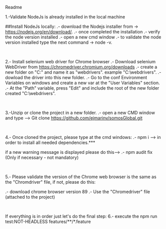 Readme

1.-Validate NodeJs is already installed in the local machine

##Install NodeJs locally:
.- download the Nodejs installer from ->  https://nodejs.org/en/download/.
.- once completed the installation 
.- verify the node version installed
.- open a new cmd window
.- to validate the node version installed type the next command -> node -v. 

&nbsp;

2.- Install selenium web driver for Chrome browser
.- Download selenium WebDriver from https://chromedriver.chromium.org/downloads
.- create a new folder on "C:\" and name it as "webdrivers".  example "C:\webdrivers".
.- dowload the driver into this new folder.
.- Go to the conf Environment Variables on windows and create a new var at the "User Variables" section.
.- At the "Path" variable, press "Edit" and include the root of the new folder created "C:\webdrivers". 

&nbsp;

3.-Unzip or clone the project in a new folder.
.- open a new CMD window and type --> 
Git clone https://github.com/ejmarinv/somosGlobal.git
 
&nbsp;

4.- Once cloned the project, please type at the cmd windows:
.- npm i --> in order to install all needed dependencies.***

if a new warning message is displayed please do this-->
.- npm audit fix (Only if necessary - not mandatory)   

&nbsp;

5.- Please validate the version of the Chrome web browser is the same as the "Chromdriver" file, if not, please do this:

.- download chrome browser version 89
.- Use the "Chromedriver" file (attached to the project)


&nbsp;

If everything is in order just let's do the final step:
6.- execute the npm run test:NOT-HEADLESS features/**/*.feature

&nbsp;
